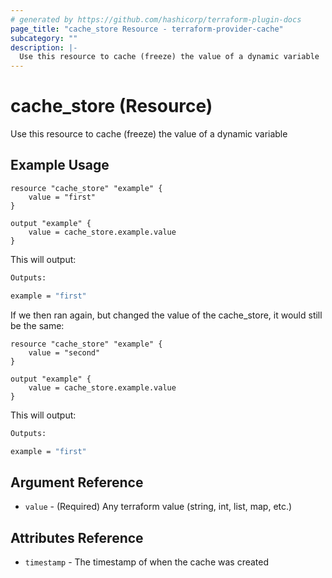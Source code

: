 ```yaml
---
# generated by https://github.com/hashicorp/terraform-plugin-docs
page_title: "cache_store Resource - terraform-provider-cache"
subcategory: ""
description: |-
  Use this resource to cache (freeze) the value of a dynamic variable
---
```


# cache_store (Resource)

Use this resource to cache (freeze) the value of a dynamic variable

## Example Usage
```hcl
resource "cache_store" "example" {
    value = "first"
}

output "example" {
    value = cache_store.example.value
}
```

This will output:
```sh
Outputs:

example = "first"
```

If we then ran again, but changed the value of the cache_store, it would still be the same:

```hcl
resource "cache_store" "example" {
    value = "second"
}

output "example" {
    value = cache_store.example.value
}
```

This will output:
```sh
Outputs:

example = "first"
```

## Argument Reference

- `value` - (Required) Any terraform value (string, int, list, map, etc.)

## Attributes Reference

- `timestamp` - The timestamp of when the cache was created


